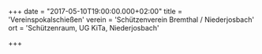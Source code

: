 +++
date = "2017-05-10T19:00:00.000+02:00"
title = 'Vereinspokalschießen'
verein = 'Schützenverein Bremthal / Niederjosbach'
ort = 'Schützenraum, UG KiTa, Niederjosbach'

+++

      